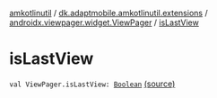 [amkotlinutil](../../index.md) / [dk.adaptmobile.amkotlinutil.extensions](../index.md) / [androidx.viewpager.widget.ViewPager](index.md) / [isLastView](./is-last-view.md)

# isLastView

`val ViewPager.isLastView: `[`Boolean`](https://kotlinlang.org/api/latest/jvm/stdlib/kotlin/-boolean/index.html) [(source)](https://github.com/adaptmobile-organization/amkotlinutil/tree/master/amkotlinutil/amkotlinutil/src/main/java/dk/adaptmobile/amkotlinutil/extensions/ViewPagerExtensions.kt#L15)